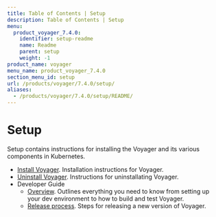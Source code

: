 ```yaml
---
title: Table of Contents | Setup
description: Table of Contents | Setup
menu:
  product_voyager_7.4.0:
    identifier: setup-readme
    name: Readme
    parent: setup
    weight: -1
product_name: voyager
menu_name: product_voyager_7.4.0
section_menu_id: setup
url: /products/voyager/7.4.0/setup/
aliases:
  - /products/voyager/7.4.0/setup/README/
---
```

# Setup

Setup contains instructions for installing the Voyager and its various components in Kubernetes.

- [Install Voyager](/docs/setup/install.md). Installation instructions for Voyager.
- [Uninstall Voyager](/docs/setup/uninstall.md). Instructions for uninstallating Voyager.
- Developer Guide
  - [Overview](/docs/setup/developer-guide/overview.md). Outlines everything you need to know from setting up your dev environment to how to build and test Voyager.
  - [Release process](/docs/setup/developer-guide/release.md). Steps for releasing a new version of Voyager.
